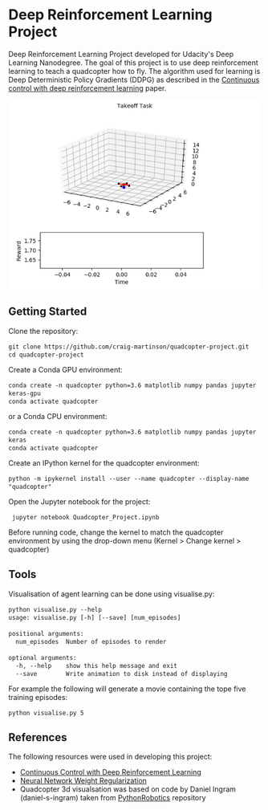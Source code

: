 # Deep Reinforcement Learning Project

Deep Reinforcement Learning Project developed for Udacity's Deep Learning Nanodegree. The goal of this project is to use deep reinforcement learning to teach a quadcopter how to fly. The algorithm used for learning is Deep Deterministic Policy Gradients (DDPG) as described in the [Continuous control with deep reinforcement learning](https://arxiv.org/abs/1509.02971) paper.

![Quadcopter](movie.gif)

## Getting Started

Clone the repository:

``` batch
git clone https://github.com/craig-martinson/quadcopter-project.git
cd quadcopter-project
```

Create a Conda GPU environment:

``` batch
conda create -n quadcopter python=3.6 matplotlib numpy pandas jupyter keras-gpu
conda activate quadcopter
 ```

 or a Conda CPU environment:

 ``` batch
conda create -n quadcopter python=3.6 matplotlib numpy pandas jupyter keras
conda activate quadcopter
 ```

Create an IPython kernel for the quadcopter environment:

``` batch
python -m ipykernel install --user --name quadcopter --display-name "quadcopter"
 ```

Open the Jupyter notebook for the project:

``` batch
 jupyter notebook Quadcopter_Project.ipynb
```

Before running code, change the kernel to match the quadcopter environment by using the drop-down menu (Kernel > Change kernel > quadcopter)

## Tools

Visualisation of agent learning can be done using visualise.py:

```
python visualise.py --help
usage: visualise.py [-h] [--save] [num_episodes]

positional arguments:
  num_episodes  Number of episodes to render

optional arguments:
  -h, --help    show this help message and exit
  --save        Write animation to disk instead of displaying
```

For example the following will generate a movie containing the tope five training episodes:

```
python visualise.py 5
```

## References

The following resources were used in developing this project:

- [Continuous Control with Deep Reinforcement Learning](https://arxiv.org/abs/1509.02971)
- [Neural Network Weight Regularization](https://chrisalbon.com/deep_learning/keras/neural_network_weight_regularization/)
- Quadcopter 3d visualsation was based on code by Daniel Ingram (daniel-s-ingram) taken from [PythonRobotics](https://github.com/AtsushiSakai/PythonRobotics) repository
